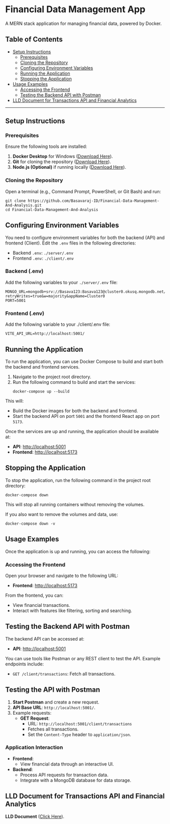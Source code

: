 # Financial Data Management App

A MERN stack application for managing financial data, powered by Docker.

## Table of Contents
- [Setup Instructions](#setup-instructions)
  - [Prerequisites](#prerequisites)
  - [Cloning the Repository](#cloning-the-repository)
  - [Configuring Environment Variables](#configuring-environment-variables)
  - [Running the Application](#running-the-application)
  - [Stopping the Application](#stopping-the-application)
- [Usage Examples](#usage-examples)
  - [Accessing the Frontend](#accessing-the-frontend)
  - [Testing the Backend API with Postman](#testing-the-backend-api-with-postman)
- [LLD Document for Transactions API and Financial Analytics](#lld-document-for-transactions-api-and-financial-analytics)

---

## Setup Instructions

### Prerequisites

Ensure the following tools are installed:
1. **Docker Desktop** for Windows ([Download Here](https://docs.docker.com/desktop/windows/)).
2. **Git** for cloning the repository ([Download Here](https://git-scm.com/downloads)).
3. **Node.js (Optional)** if running locally ([Download Here](https://nodejs.org/)).

### Cloning the Repository

Open a terminal (e.g., Command Prompt, PowerShell, or Git Bash) and run:

    git clone https://github.com/Basavaraj-ID/Financial-Data-Management-And-Analysis.git
    cd Financial-Data-Management-And-Analysis

## Configuring Environment Variables

You need to configure environment variables for both the backend (API) and frontend (Client). Edit the `.env` files in the following directories:

- Backend `.env`: `./server/.env`
- Frontend `.env`: `./client/.env`

### Backend (.env)

Add the following variables to your `./server/.env` file:

    MONGO_URL=mongodb+srv://Basava123:Basava123@cluster0.okusq.mongodb.net/financial_data_management_and_analysis?retryWrites=true&w=majority&appName=Cluster0
    PORT=5001


### Frontend (.env)

Add the following variable to your ./client/.env file:

    VITE_API_URL=http://localhost:5001/

## Running the Application

To run the application, you can use Docker Compose to build and start both the backend and frontend services.

1. Navigate to the project root directory.
2. Run the following command to build and start the services:
   ```plaintext
   docker-compose up --build
This will:

- Build the Docker images for both the backend and frontend.
- Start the backend API on port `5001` and the frontend React app on port `5173`.

Once the services are up and running, the application should be available at:

- **API**: [http://localhost:5001](http://localhost:5001)
- **Frontend**: [http://localhost:5173](http://localhost:5173)

## Stopping the Application

To stop the application, run the following command in the project root directory:

    docker-compose down

This will stop all running containers without removing the volumes.

If you also want to remove the volumes and data, use:
    
    docker-compose down -v

## Usage Examples

Once the application is up and running, you can access the following:

### Accessing the Frontend
Open your browser and navigate to the following URL:
- **Frontend**: [http://localhost:5173](http://localhost:5173)

From the frontend, you can:
- View financial transactions.
- Interact with features like filtering, sorting and searching.

## Testing the Backend API with Postman
The backend API can be accessed at:
- **API**: [http://localhost:5001](http://localhost:5001)

You can use tools like Postman or any REST client to test the API. Example endpoints include:
- `GET /client/transactions`: Fetch all transactions.
  
## Testing the API with Postman
1. **Start Postman** and create a new request.
2. **API Base URL**: `http://localhost:5001/`.
3. Example requests:
   - **GET Request**:
     - URL: `http://localhost:5001/client/transactions`
     - Fetches all transactions.
     - Set the `Content-Type` header to `application/json`.

### Application Interaction
- **Frontend**:
  - View financial data through an interactive UI.
- **Backend**:
  - Process API requests for transaction data.
  - Integrate with a MongoDB database for data storage.
## LLD Document for Transactions API and Financial Analytics

**LLD Document** ([Click Here](https://docs.google.com/document/d/1mtUWrkjuT71cBCYoIBo39LU9vByHWnvhWvaVMiFIDok/edit?tab=t.0#heading=h.hyoi12vz6118)).

